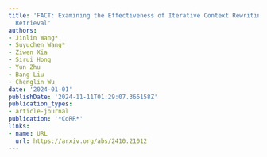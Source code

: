 ```yaml
---
title: 'FACT: Examining the Effectiveness of Iterative Context Rewriting for Multi-fact
  Retrieval'
authors:
- Jinlin Wang*
- Suyuchen Wang*
- Ziwen Xia
- Sirui Hong
- Yun Zhu
- Bang Liu
- Chenglin Wu
date: '2024-01-01'
publishDate: '2024-11-11T01:29:07.366158Z'
publication_types:
- article-journal
publication: '*CoRR*'
links:
- name: URL
  url: https://arxiv.org/abs/2410.21012
---
```

